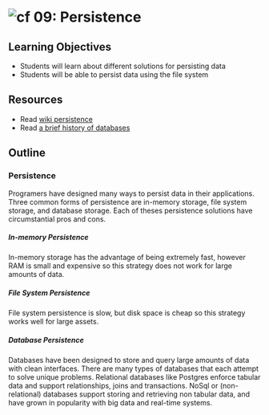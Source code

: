 ![cf](http://i.imgur.com/7v5ASc8.png) 09: Persistence
===

## Learning Objectives
* Students will learn about different solutions for persisting data
* Students will be able to persist data using the file system

## Resources
* Read [wiki persistence](https://en.wikipedia.org/wiki/Persistence_(computer_science))
* Read [a brief history of databases](http://avant.org/project/history-of-databases/)

## Outline

### Persistence
Programers have designed many ways to persist data in their applications. Three common forms of persistence are in-memory storage, file system storage, and database storage. Each of theses persistence solutions have circumstantial pros and cons.

##### In-memory Persistence
In-memory storage has the advantage of being extremely fast, however RAM is small and expensive so this strategy does not work for large amounts of data.

##### File System Persistence
File system persistence is slow, but disk space is cheap so this strategy works well for large assets.

##### Database Persistence
Databases have been designed to store and query large amounts of data with clean interfaces. There are many types of databases that each attempt to solve unique problems. Relational databases like Postgres enforce tabular data and support relationships, joins and transactions. NoSql or (non-relational) databases support storing and retrieving non tabular data, and have grown in popularity with big data and real-time systems.
